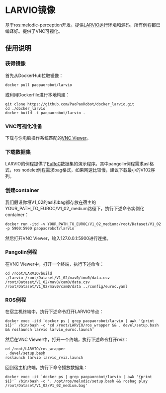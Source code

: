 # LARVIO镜像
基于ros:melodic-perception开发。提供[LARVIO](https://github.com/PetWorm/LARVIO)运行环境和源码，所有例程都已编译好。提供了VNC可视化。

## 使用说明
### 获得镜像
首先从DockerHub拉取镜像：
```
docker pull paopaorobot/larvio
```
或利用Dockerfile进行本地构建：
```
git clone https://github.com/PaoPaoRobot/docker_larvio.git
cd ./docker_larvio
docker build -t paopaorobot/larvio .
```
### VNC可视化准备
下载与你电脑操作系统匹配的[VNC Viewer](https://www.realvnc.com/en/connect/download/viewer/)。
### 下载数据集
LARVIO的例程提供了[EuRoC](https://projects.asl.ethz.ch/datasets/doku.php?id=kmavvisualinertialdatasets)数据集的演示程序。其中pangolin例程需求asl格式，ros nodelet例程需求bag格式，如果网速比较慢，建议下载最小的V102序列。
### 创建container
我们假设你将V1_02的asl和bag都存放在宿主的YOUR_PATH_TO_EUROC/V1_02_medium路径下，执行下述命令实例化container：
```
docker run -itd -v YOUR_PATH_TO_EUROC/V1_02_medium:/root/Dataset/V1_02 -p 5900:5900 paopaorobot/larvio
```
然后打开VNC Viewer，输入127.0.0.1:5900进行连接。
### Pangolin例程
在VNC Viewer中，打开一个终端，执行下述命令：
```
cd /root/LARVIO/build
./larvio /root/Dataset/V1_02/mav0/imu0/data.csv /root/Dataset/V1_02/mav0/cam0/data.csv /root/Dataset/V1_02/mav0/cam0/data ../config/euroc.yaml
```
### ROS例程
在宿主机终端中，执行下述命令打开LARVIO节点：
```
docker exec -itd `docker ps | grep paopaorobot/larvio | awk '{print $1}'` /bin/bash -c 'cd /root/LARVIO/ros_wrapper && . devel/setup.bash && roslaunch larvio larvio_euroc.launch'
```
然后在VNC Viewer中，打开一个终端，执行下述命令打开rviz：
```
cd /root/LARVIO/ros_wrapper
. devel/setup.bash
roslaunch larvio larvio_rviz.launch
```
回到宿主机终端，执行下命令播放数据集：
```
docker exec -it `docker ps | grep paopaorobot/larvio | awk '{print $1}'` /bin/bash -c '. /opt/ros/melodic/setup.bash && rosbag play /root/Dataset/V1_02/V1_02_medium.bag'
```
